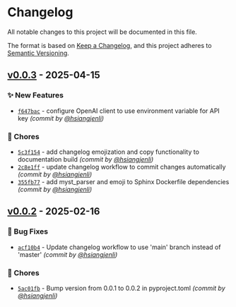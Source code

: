# Changelog
All notable changes to this project will be documented in this file.

The format is based on [Keep a Changelog](https://keepachangelog.com/en/1.0.0/),
and this project adheres to [Semantic Versioning](https://semver.org/spec/v2.0.0.html).

## [v0.0.3] - 2025-04-15
### :sparkles: New Features
- [`f647bac`](https://github.com/hsiangjenli/po-llm/commit/f647bacb4a9822e982a31fd52d6672dd07e9d0ec) - configure OpenAI client to use environment variable for API key *(commit by [@hsiangjenli](https://github.com/hsiangjenli))*

### :wrench: Chores
- [`5c3f154`](https://github.com/hsiangjenli/po-llm/commit/5c3f154610cbb1ddac999d3b7a448c5660fa2da2) - add changelog emojization and copy functionality to documentation build *(commit by [@hsiangjenli](https://github.com/hsiangjenli))*
- [`2c8e1ff`](https://github.com/hsiangjenli/po-llm/commit/2c8e1ff2558036f5847fb3723c5233c453012a88) - update changelog workflow to commit changes automatically *(commit by [@hsiangjenli](https://github.com/hsiangjenli))*
- [`355fb77`](https://github.com/hsiangjenli/po-llm/commit/355fb77afd1791b4a2f2e3f499d6e4a39959bbbc) - add myst_parser and emoji to Sphinx Dockerfile dependencies *(commit by [@hsiangjenli](https://github.com/hsiangjenli))*


## [v0.0.2] - 2025-02-16
### :bug: Bug Fixes
- [`acf10b4`](https://github.com/hsiangjenli/python-package-template/commit/acf10b4aa106d17be86c9ee52a508746c5b04815) - Update changelog workflow to use 'main' branch instead of 'master' *(commit by [@hsiangjenli](https://github.com/hsiangjenli))*

### :wrench: Chores
- [`5ac01fb`](https://github.com/hsiangjenli/python-package-template/commit/5ac01fb390f5ac5550e6c780ae52120f0c15b9f1) - Bump version from 0.0.1 to 0.0.2 in pyproject.toml *(commit by [@hsiangjenli](https://github.com/hsiangjenli))*

[v0.0.2]: https://github.com/hsiangjenli/python-package-template/compare/v0.0.1...v0.0.2
[v0.0.3]: https://github.com/hsiangjenli/po-llm/compare/v0.0.2...v0.0.3
